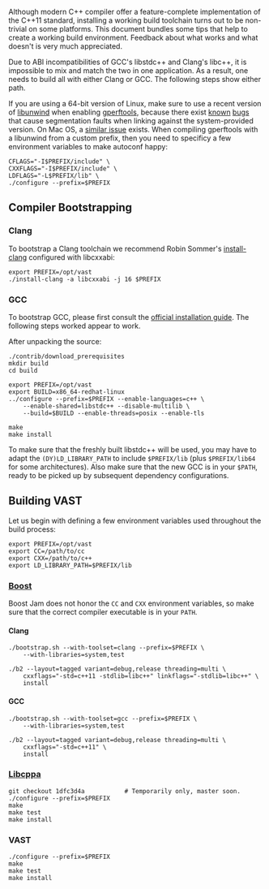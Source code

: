 Although modern C++ compiler offer a feature-complete implementation of the
C++11 standard, installing a working build toolchain turns out to be
non-trivial on some platforms. This document bundles some tips that help to
create a working build environment. Feedback about what works and what doesn't
is very much appreciated.

Due to ABI incompatibilities of GCC's libstdc++ and Clang's libc++, it is
impossible to mix and match the two in one application. As a result, one needs
to build all with either Clang or GCC. The following steps show either path.

If you are using a 64-bit version of Linux, make sure to use a recent version
of [libunwind](http://www.nongnu.org/libunwind/index.html) when enabling
[gperftools](http://code.google.com/p/gperftools/), because there exist
[known](http://code.google.com/p/gperftools/issues/detail?id=66)
[bugs](https://code.google.com/p/gperftools/source/browse/README) that
cause segmentation faults when linking against the system-provided version. On
Mac OS, a [similar issue](https://code.google.com/p/gperftools/issues/detail?id=413) exists.
When compiling gperftools with a libunwind from a custom prefix, then you need
to specificy a few environment variables to make autoconf happy:

    CFLAGS="-I$PREFIX/include" \
    CXXFLAGS="-I$PREFIX/include" \
    LDFLAGS="-L$PREFIX/lib" \
    ./configure --prefix=$PREFIX


## Compiler Bootstrapping

### Clang

To bootstrap a Clang toolchain we recommend Robin Sommer's
[install-clang](https://github.com/rsmmr/install-clang) configured with
libcxxabi:

    export PREFIX=/opt/vast
    ./install-clang -a libcxxabi -j 16 $PREFIX

### GCC

To bootstrap GCC, please first consult the [official installation
guide](http://gcc.gnu.org/wiki/InstallingGCC). The following steps worked
appear to work.

After unpacking the source:

    ./contrib/download_prerequisites
    mkdir build
    cd build

    export PREFIX=/opt/vast
    export BUILD=x86_64-redhat-linux
    ../configure --prefix=$PREFIX --enable-languages=c++ \
        --enable-shared=libstdc++ --disable-multilib \
        --build=$BUILD --enable-threads=posix --enable-tls 

    make
    make install

To make sure that the freshly built libstdc++ will be used, you may have to
adapt the `(DY)LD_LIBRARY_PATH` to include `$PREFIX/lib` (plus `$PREFIX/lib64`
for some architectures). Also make sure that the new GCC is in your `$PATH`,
ready to be picked up by subsequent dependency configurations.


## Building VAST

Let us begin with defining a few environment variables used throughout the
build process:

    export PREFIX=/opt/vast
    export CC=/path/to/cc
    export CXX=/path/to/c++
    export LD_LIBRARY_PATH=$PREFIX/lib

### [Boost](http://www.boost.org)

Boost Jam does not honor the `CC` and `CXX` environment variables, so make sure
that the correct compiler executable is in your `PATH`.

#### Clang

    ./bootstrap.sh --with-toolset=clang --prefix=$PREFIX \
        --with-libraries=system,test
    
    ./b2 --layout=tagged variant=debug,release threading=multi \
        cxxflags="-std=c++11 -stdlib=libc++" linkflags="-stdlib=libc++" \
        install

#### GCC

    ./bootstrap.sh --with-toolset=gcc --prefix=$PREFIX \
        --with-libraries=system,test
    
    ./b2 --layout=tagged variant=debug,release threading=multi \
        cxxflags="-std=c++11" \
        install

### [Libcppa](https://github.com/Neverlord/libcppa)

    git checkout 1dfc3d4a           # Temporarily only, master soon.
    ./configure --prefix=$PREFIX
    make
    make test
    make install

### VAST

    ./configure --prefix=$PREFIX
    make
    make test
    make install
